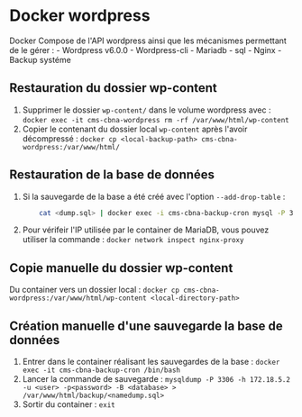 # Docker wordpress

Docker Compose de l'API wordpress ainsi que les mécanismes permettant de le gérer :
    - Wordpress v6.0.0
    - Wordpress-cli
    - Mariadb - sql
    - Nginx
    - Backup systéme

## Restauration du dossier wp-content

1. Supprimer le dossier `wp-content/` dans le volume wordpress avec : `docker exec -it cms-cbna-wordpress rm -rf /var/www/html/wp-content`
1. Copier le contenant du dossier local `wp-content` après l'avoir décompressé : `docker cp <local-backup-path> cms-cbna-wordpress:/var/www/html/`


## Restauration de la base de données

1. Si la sauvegarde de la base a été créé avec l'option `--add-drop-table` :
	```bash
		cat <dump.sql> | docker exec -i cms-cbna-backup-cron mysql -P 3306 -h 172.18.5.2 -u <user> -p<password> -B <database>
	```
1. Pour vérifeir l'IP utilisée par le container de MariaDB, vous pouvez utiliser la commande : `docker network inspect nginx-proxy`

## Copie manuelle du dossier wp-content

Du container vers un dossier local : `docker cp cms-cbna-wordpress:/var/www/html/wp-content <local-directory-path>`

## Création manuelle d'une sauvegarde la base de données

1. Entrer dans le container réalisant les sauvegardes de la base : `docker exec -it cms-cbna-backup-cron /bin/bash`
1. Lancer la commande de sauvegarde : `mysqldump -P 3306 -h 172.18.5.2 -u <user> -p<password> -B <database> > /var/www/html/backup/<namedump.sql>`
1. Sortir du container : `exit`
